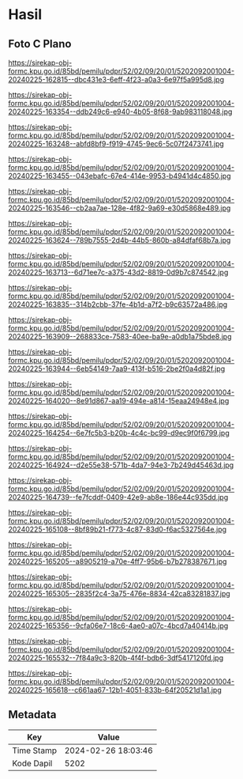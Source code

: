# Hasil

## Foto C Plano

https://sirekap-obj-formc.kpu.go.id/85bd/pemilu/pdpr/52/02/09/20/01/5202092001004-20240225-162815--dbc431e3-6eff-4f23-a0a3-6e97f5a995d8.jpg

https://sirekap-obj-formc.kpu.go.id/85bd/pemilu/pdpr/52/02/09/20/01/5202092001004-20240225-163354--ddb249c6-e940-4b05-8f68-9ab983118048.jpg

https://sirekap-obj-formc.kpu.go.id/85bd/pemilu/pdpr/52/02/09/20/01/5202092001004-20240225-163248--abfd8bf9-f919-4745-9ec6-5c07f2473741.jpg

https://sirekap-obj-formc.kpu.go.id/85bd/pemilu/pdpr/52/02/09/20/01/5202092001004-20240225-163455--043ebafc-67e4-414e-9953-b4941d4c4850.jpg

https://sirekap-obj-formc.kpu.go.id/85bd/pemilu/pdpr/52/02/09/20/01/5202092001004-20240225-163546--cb2aa7ae-128e-4f82-9a69-e30d5868e489.jpg

https://sirekap-obj-formc.kpu.go.id/85bd/pemilu/pdpr/52/02/09/20/01/5202092001004-20240225-163624--789b7555-2d4b-44b5-860b-a84dfaf68b7a.jpg

https://sirekap-obj-formc.kpu.go.id/85bd/pemilu/pdpr/52/02/09/20/01/5202092001004-20240225-163713--6d71ee7c-a375-43d2-8819-0d9b7c874542.jpg

https://sirekap-obj-formc.kpu.go.id/85bd/pemilu/pdpr/52/02/09/20/01/5202092001004-20240225-163835--314b2cbb-37fe-4b1d-a7f2-b9c63572a486.jpg

https://sirekap-obj-formc.kpu.go.id/85bd/pemilu/pdpr/52/02/09/20/01/5202092001004-20240225-163909--268833ce-7583-40ee-ba9e-a0db1a75bde8.jpg

https://sirekap-obj-formc.kpu.go.id/85bd/pemilu/pdpr/52/02/09/20/01/5202092001004-20240225-163944--6eb54149-7aa9-413f-b516-2be2f0a4d82f.jpg

https://sirekap-obj-formc.kpu.go.id/85bd/pemilu/pdpr/52/02/09/20/01/5202092001004-20240225-164020--8e91d867-aa19-494e-a814-15eaa24948e4.jpg

https://sirekap-obj-formc.kpu.go.id/85bd/pemilu/pdpr/52/02/09/20/01/5202092001004-20240225-164254--6e7fc5b3-b20b-4c4c-bc99-d9ec9f0f6799.jpg

https://sirekap-obj-formc.kpu.go.id/85bd/pemilu/pdpr/52/02/09/20/01/5202092001004-20240225-164924--d2e55e38-571b-4da7-94e3-7b249d45463d.jpg

https://sirekap-obj-formc.kpu.go.id/85bd/pemilu/pdpr/52/02/09/20/01/5202092001004-20240225-164739--fe7fcddf-0409-42e9-ab8e-186e44c935dd.jpg

https://sirekap-obj-formc.kpu.go.id/85bd/pemilu/pdpr/52/02/09/20/01/5202092001004-20240225-165108--8bf89b21-f773-4c87-83d0-f6ac5327564e.jpg

https://sirekap-obj-formc.kpu.go.id/85bd/pemilu/pdpr/52/02/09/20/01/5202092001004-20240225-165205--a8905219-a70e-4ff7-95b6-b7b278387671.jpg

https://sirekap-obj-formc.kpu.go.id/85bd/pemilu/pdpr/52/02/09/20/01/5202092001004-20240225-165305--2835f2c4-3a75-476e-8834-42ca83281837.jpg

https://sirekap-obj-formc.kpu.go.id/85bd/pemilu/pdpr/52/02/09/20/01/5202092001004-20240225-165356--9cfa06e7-18c6-4ae0-a07c-4bcd7a40414b.jpg

https://sirekap-obj-formc.kpu.go.id/85bd/pemilu/pdpr/52/02/09/20/01/5202092001004-20240225-165532--7f84a9c3-820b-4f4f-bdb6-3df5417120fd.jpg

https://sirekap-obj-formc.kpu.go.id/85bd/pemilu/pdpr/52/02/09/20/01/5202092001004-20240225-165618--c661aa67-12b1-4051-833b-64f20521d1a1.jpg


## Metadata

| Key        | Value               |
| ---------- | ------------------- |
| Time Stamp | 2024-02-26 18:03:46 |
| Kode Dapil | 5202                |



